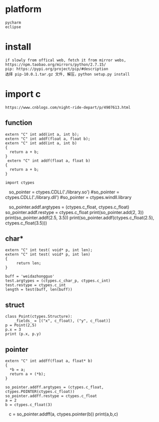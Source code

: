 # platform
    pycharm
    eclipse
    
# install
    if slowly from offical web, fetch it from mirror webs, https://npm.taobao.org/mirrors/python/2.7.15/
    pip: https://pypi.org/project/pip/#description
    选择 pip-10.0.1.tar.gz 文件, 解压，python setup.py install 
    
# import c
    https://www.cnblogs.com/night-ride-depart/p/4907613.html
## function
    extern "C" int add(int a, int b);
    extern "C" int addf(float a, float b);
    extern "C" int add(int a, int b)
    {
      return a + b;
    }
     extern "C" int addf(float a, float b)
    {
      return a + b;
    }

    import ctypes
    so_pointer = ctypes.CDLL('./library.so')
    #so_pointer = ctypes.CDLL('./library.dll')
    #so_pointer = ctypes.windll.library
    
    so_pointer.addf.argtypes = (ctypes.c_float, ctypes.c_float)
    so_pointer.addf.restype = ctypes.c_float
    print(so_pointer.add(2, 3))
    print(so_pointer.addf(2.5, 3.5))
    print(so_pointer.addf(ctypes.c_float(2.5), ctypes.c_float(3.5)))
## char*
    extern "C" int test( void* p, int len);
    extern "C" int test( void* p, int len)
    {
         return len;
    }  
    
    buff = 'weidazhongguo'
    test.argtypes = (ctypes.c_char_p, ctypes.c_int)
    test.restype = ctypes.c_int
    length = test(buff, len(buff))
    
## struct
    class Point(ctypes.Structure):
        _fields_ = [("x", c_float), ("y", c_float)]
    p = Point(2,5)  
    p.x = 3 
    print (p.x, p.y) 
    
## pointer
    extern "C" int addff(float a, float* b)
    {
      *b = a;
      return a + (*b);
    }
    
    so_pointer.addff.argtypes = (ctypes.c_float, ctypes.POINTER(ctypes.c_float))
    so_pointer.addff.restype = ctypes.c_float  
    a = 2
    b = ctypes.c_float(3)
    c = so_pointer.addff(a, ctypes.pointer(b))
    print(a,b,c)
